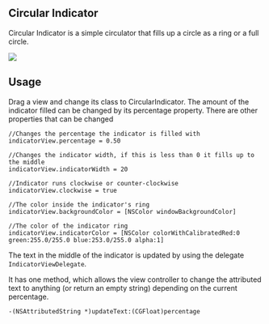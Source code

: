 ## Circular Indicator

Circular Indicator is a simple circulator that fills up a circle as a ring or a full circle.

![](http://i.imgur.com/gEPhEaO.png)


## Usage


Drag a view and change its class to CircularIndicator. The amount of the indicator filled can be changed by its percentage property. There are other properties that can be changed  

    //Changes the percentage the indicator is filled with
    indicatorView.percentage = 0.50 
    
    //Changes the indicator width, if this is less than 0 it fills up to the middle
    indicatorView.indicatorWidth = 20
    
    //Indicator runs clockwise or counter-clockwise 
    indicatorView.clockwise = true 
    
    //The color inside the indicator's ring
    indicatorView.backgroundColor = [NSColor windowBackgroundColor]
     
    //The color of the indicator ring 
    indicatorView.indicatorColor = [NSColor colorWithCalibratedRed:0 green:255.0/255.0 blue:253.0/255.0 alpha:1] 
    

The text in the middle of the indicator is updated by using the delegate `IndicatorViewDelegate`.

It has one method, which allows the view controller to change the attributed text to anything (or return an empty string) depending on the current percentage.

`-(NSAttributedString *)updateText:(CGFloat)percentage` 